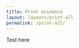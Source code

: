 ```yaml
---
title: Print Guidance
layout: layouts/print-all
permalink: /print-all/
---
```


<p>Test here</p>